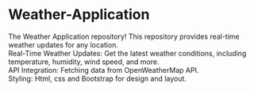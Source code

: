 # Weather-Application
The Weather Application repository! This repository provides real-time weather updates for any location.</br>
Real-Time Weather Updates: Get the latest weather conditions, including temperature, humidity, wind speed, and more.</br>
API Integration: Fetching data from OpenWeatherMap API.</br>
Styling: Html, css and Bootstrap for design and layout.
